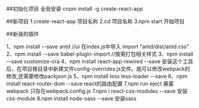 ##初始化项目
全局安装 cnpm install -g create-react-app

##新项目
1.create-react-app 项目名称
2.cd 项目名称
3.npm start 开始项目


##新装的插件
<!-- antd插件 -->
1、npm install --save antd //ui
    在index.js中导入 import "antd/dist/antd.css"
2、npm install --save babel-plugin-import //按需打包相关样式
3、npm install --save customize-cra
4、npm install react-app-rewired --save 
    安装这个工具后，在项目根目录中新建文件config-overrides.js文件。就可以修改webpack的修改,还需要修改packjson.js
5、npm install less less-loader --save 
6、npm install react-router-dom --save react的路由配置
7.npm run eject 暴露webpack 只存在webpack.config.js
7.npm i react-css-modules --save 安装css-module
8.npm install node-sass --save 安装sass


